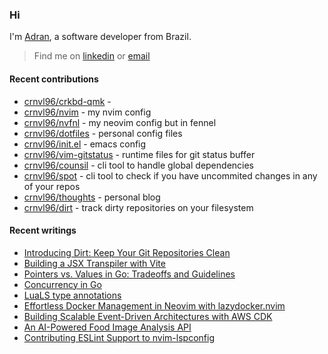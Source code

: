 ### Hi

I'm [Adran](https://crnvl96.dev), a software developer from Brazil.

> Find me on [linkedin](https://www.linkedin.com/in/adrancarnavale/) or [email](mailto:adran@hey.com)

#### Recent contributions
- [crnvl96/crkbd-qmk](https://github.com/crnvl96/crkbd-qmk) - 
- [crnvl96/nvim](https://github.com/crnvl96/nvim) - my nvim config
- [crnvl96/nvfnl](https://github.com/crnvl96/nvfnl) - my neovim config but in fennel
- [crnvl96/dotfiles](https://github.com/crnvl96/dotfiles) - personal config files
- [crnvl96/init.el](https://github.com/crnvl96/init.el) - emacs config
- [crnvl96/vim-gitstatus](https://github.com/crnvl96/vim-gitstatus) - runtime files for git status buffer
- [crnvl96/counsil](https://github.com/crnvl96/counsil) - cli tool to handle global dependencies
- [crnvl96/spot](https://github.com/crnvl96/spot) - cli tool to check if you have uncommited changes in any of your repos
- [crnvl96/thoughts](https://github.com/crnvl96/thoughts) - personal blog
- [crnvl96/dirt](https://github.com/crnvl96/dirt) - track dirty repositories on your filesystem

#### Recent writings
- [Introducing Dirt: Keep Your Git Repositories Clean](http://crnvl96.dev/posts/2025-10-18-dirt_helps_keeping_your_repos_clean/)
- [Building a JSX Transpiler with Vite](http://crnvl96.dev/posts/2025-10-10-building_an_jsx_transpiler_with_vite/)
- [Pointers vs. Values in Go: Tradeoffs and Guidelines](http://crnvl96.dev/posts/2025-09-29-pointers_vs_values_in_go/)
- [Concurrency in Go](http://crnvl96.dev/posts/2025-09-26-concurrency-in-go/)
- [LuaLS type annotations](http://crnvl96.dev/posts/2025-08-31-lua-ls-type-annotations-guide/)
- [Effortless Docker Management in Neovim with lazydocker.nvim](http://crnvl96.dev/posts/2025-08-24-effortless-docker-management-in-neovim-with-lazydocker-nvim/)
- [Building Scalable Event-Driven Architectures with AWS CDK](http://crnvl96.dev/posts/2025-07-30-building-scalable-event-driven-architectures-with-aws-cdk/)
- [An AI-Powered Food Image Analysis API](http://crnvl96.dev/posts/2025-05-11-an-ai-powered-food-image-analysis-api/)
- [Contributing ESLint Support to nvim-lspconfig](http://crnvl96.dev/posts/2025-04-27-contributing-eslint-support-to-nvim-lspconfig/)
